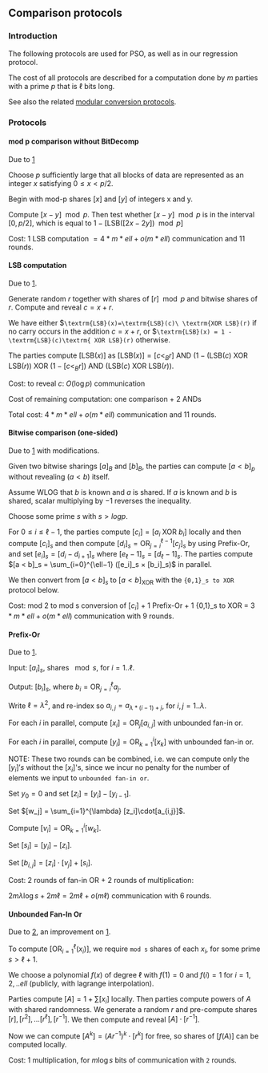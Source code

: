 

## Comparison protocols

### Introduction
  
The following protocols are used for PSO, as well as in our regression protocol.
  
The cost of all protocols are described for a computation done by $`m`$ parties with a prime $`p`$ that is $`\ell`$ bits long.
  
See also the related [modular conversion protocols](/doc/wiki/design/crypto/bitconv.md).  

### Protocols

#### mod p comparison without BitDecomp

Due to [1]

Choose $`p`$ sufficiently large that all blocks of data are represented as an integer $`x`$ satisfying $`0 \leq x < p/2`$.

Begin with mod-p shares $`[x]`$ and $`[y]`$ of integers x and y.

Compute $`[x-y] \mod p`$. Then test whether $`[x-y] \mod p`$ is in the interval $`[0,p/2]`$, which is equal to $`1 - [\textrm{LSB}([2x-2y]) \mod p]`$

Cost: 1 LSB computation $`= 4*m*ell + o(m*ell)`$ communication and 11 rounds.



#### LSB computation
  
Due to [1].

Generate random $`r`$ together with shares of $`[r] \mod p`$ and bitwise shares of $`r`$. Compute and reveal $`c = x+r`$.

We have either $`\textrm{LSB}(x)=\textrm{LSB}(c)\ \textrm{XOR LSB}(r)` if no carry occurs in the addition $`c=x+r`$, or $`\textrm{LSB}(x) = 1 - 
\textrm{LSB}(c)\textrm{ XOR LSB}(r)` otherwise.

The parties compute $`[\textrm{LSB}(x)]`$ as
$`[\textrm{LSB}(x)]= {[c <_B r] \textrm{ AND } (1 − (\textrm{LSB}(c) \textrm{ XOR LSB}(r))} \textrm{ XOR } {(1 − [c <_B r]) \textrm{ AND } (\textrm{LSB}(c) \textrm{ XOR LSB}(r))}`$.

Cost: to reveal $`c`$: $`O(\log p)`$ communication

Cost of remaining computation: one comparison + 2 ANDs

Total cost: $`4*m*ell + o(m*ell)`$ communication and 11 rounds.
  

#### Bitwise comparison (one-sided)

Due to [1] with modifications.


Given two bitwise sharings $`[a]_B`$ and $`[b]_B`$, the parties can compute $`[a < b]_p`$ without revealing $`(a < b)`$ itself.

Assume WLOG that $`b`$ is known and $`a`$ is shared. If $`a`$ is known and $`b`$ is shared, scalar multiplying by $`-1`$ reverses the inequality.

Choose some prime $`s`$ with $`s > log p`$.

For $`0 ≤ i ≤ \ell − 1`$, the parties compute $`[c_i] = [a_i\ \textrm{XOR}\ b_i]`$ locally and then compute $`[c_i]_s`$ and then compute $`[d_i]_s = \textrm{OR}_{j=i}^{\ell−1} [c_j]_s`$ by using Prefix-Or, and set $`[e_i]_s = [d_i − d_{i+1}]_s`$ where $`[e_{\ell}−1]_s = [d_{\ell}−1]_s`$. The parties compute $`[a < b]_s = \sum_{i=0}^{\ell−1} ([e_i]_s × [b_i]_s)`$ in parallel.

We then convert from $`[a<b]_s`$ to $`[a<b]_{\textrm{XOR}}`$ with the `{0,1}_s to XOR` protocol below.

Cost: mod 2 to mod s conversion of $`[c_i]`$ + 1 Prefix-Or + 1 {0,1}_s to XOR  = $`3*m*ell + o(m*ell)`$ communication with 9 rounds.

#### Prefix-Or

Due to [1].

Input: $`[a_i]_s`$, shares $`\mod s`$, for $`i = 1..\ell`$.

Output: $`[b_i]_s`$, where $`b_i = \textrm{OR}_{j=i}^{\ell} a_j`$.

Write $`\ell = \lambda^2`$, and re-index so $`a_{i,j} = a_{\lambda * (i-1)+j}`$, for $`i,j=1..\lambda`$.

For each $`i`$ in parallel, compute $`[x_i] = \textrm{OR}_j [a_{i,j}]`$ with unbounded fan-in or.

For each $`i`$ in parallel, compute $`[y_i] = \textrm{OR}_{k=1}^{i} [x_k]`$ with unbounded fan-in or.

NOTE: These two rounds can be combined, i.e. we can compute only the $`[y_i]'s`$ without the $`[x_i]`$'s, since we incur no penalty for the number of elements we input to `unbounded fan-in or`.

Set $`y_0=0`$ and set $`[z_i]=[y_i]-[y_{i-1}]`$.

Set $`[w_j] = \sum_{i=1}^{\lambda} [z_i]\cdot[a_{i,j}]`$.

Compute $`[v_i] = \textrm{OR}_{k=1}^{i} [w_k]`$.

Set $`[s_i] = [y_i] - [z_i]`$.

Set $`[b_{i,j}] = [z_i]\cdot[v_j] + [s_i]`$.

Cost: 2 rounds of fan-in OR + 2 rounds of multiplication:

$`2m\lambda\log s + 2m\ell = 2m\ell+o(m\ell)`$ communication with 6 rounds.


#### Unbounded Fan-In Or

Due to [2], an improvement on [1].

To compute $`[\textrm{OR}_{i=1}^{\ell}(x_i)]`$, we require `mod s` shares of each $`x_i`$, for some prime $`s > \ell+1`$.

We choose a polynomial $`f(x)`$ of degree $`\ell`$ with $`f(1)=0`$ and $`f(i)=1`$ for $`i=1,2,..ell`$ (publicly, with lagrange interpolation).

Parties compute $`[A] = 1 + \sum[x_i]`$ locally. Then parties compute powers of $`A`$ with shared randomness. We generate a random $`r`$ and pre-compute shares $`[r], [r^2], \dots [r^\ell], [r^{-1}]`$. We then compute and reveal $`[A]\cdot[r^{-1}]`$.

Now we can compute $`[A^k] = (Ar^{-1})^k \cdot [r^k]`$ for free, so shares of $`[f(A)]`$ can be computed locally.

Cost: 1 multiplication, for $`m \log s`$ bits of communication with `2` rounds.


[1]: https://www.iacr.org/archive/pkc2007/44500343/44500343.pdf
[2]: http://citeseerx.ist.psu.edu/viewdoc/download?doi=10.1.1.917.6433&rep=rep1&type=pdf
[3]: https://eprint.iacr.org/2019/773.pdf